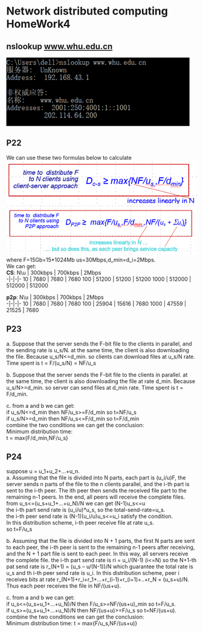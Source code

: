 # Network distributed computing HomeWork4  
## nslookup www.whu.edu.cn  
![nslookup](https://github.com/xjywhu/WLFBSHomeWork4/blob/master/nslookup.png) 
## P22
We can use these two formulas below to calculate  
![cs](https://github.com/xjywhu/WLFBSHomeWork4/blob/master/cs.PNG)  
![p2p](https://github.com/xjywhu/WLFBSHomeWork4/blob/master/p2p.PNG)  
where F=15Gb=15*1024Mb us=30Mbps,d_min=d_i=2Mbps.  
We can get:  
**CS**: 
N\u | 300kbps | 700kbps | 2Mbps  
-|-|-|-
10 | 7680 | 7680 | 7680
100 | 51200 | 51200 | 51200
1000 | 512000 | 512000 | 512000

**p2p**: 
N\u | 300kbps | 700kbps | 2Mbps  
-|-|-|-
10 | 7680 | 7680 | 7680
100 | 25904 | 15616 | 7680
1000 | 47559 | 21525 | 7680

## P23
a.
Suppose that the server sends the F-bit file to the clients in parallel, and the sending rate is u_s/N. at the same time, the client is also downloading the file.
Because u_s/N<=d_min. so clients can download files at u_s/N rate. Time spent is t = F/(u_s/N) = NF/u_s  

b. 
Suppose that the server sends the F-bit file to the clients in parallel. at the same time, the client is also downloading the file at rate d_min.
Because u_s/N>=d_min. so server can send files at d_min rate. Time spent is t = F/d_min.  

c.
from a and b we can get:  
if u_s/N<=d_min then NF/u_s>=F/d_min so t=NF/u_s  
if u_s/N>=d_min then NF/u_s<=F/d_min so t=F/d_min  
combine the two conditions we can get the conclusion:  
Minimum distribution time:  
t = max{F/d_min,NF/u_s}

## P24
suppose u = u_1+u_2+...+u_n.  
a.
Assuming that the file is divided into N parts, each part is (u_i/u)F, the server sends n parts of the file to the n clients parallel, and the i-th part is sent to the i-th peer. The ith peer then sends the received file part to the remaining n-1 peers. In the end, all peers will receive the complete files.  
from u_s<=(u_s+u_1+...+u_N)/N we can get (N-1)u_s<=u  
the i-th part send rate is (u_i/u)*u_s, so the total-send-rate=u_s.   
the i-th peer send rate is (N-1)(u_i/u)u_s<=u_i satisfy the condition.  
In this distribution scheme, i-th peer receive file at rate u_s.   
so t=F/u_s  

b.
Assuming that the file is divided into N + 1 parts, the first N parts are sent to each peer, the i-th peer is sent to the remaining n-1 peers after receiving, and the N + 1 part file is sent to each peer. In this way, all servers receive the complete file.
the i-th part send rate is ri = u_i/(N-1) (i<=N)
so the N+1-th pat send rate is r_(N+1) =  (u_s – u/(N-1))/N which guarantee the total rate is u_s and th i-th peer send rate is u_i.
In this distribution scheme, peer i receives bits at rate r_(N+1)+r_i+r_1+...+r_(i-1)+r_(i+1)+..+r_N = (u_s+u)/N.  
Thus each peer receives the file in NF/(us+u).   

c.
from a and b we can get:  
if u_s<=(u_s+u_1+...+u_N)/N then F/u_s>=NF/(us+u)_min so t=F/u_s.  
if u_s>=(u_s+u_1+...+u_N)/N then NF/(us+u)>=F/u_s so t=NF/(us+u).    
combine the two conditions we can get the conclusion:  
Minimum distribution time:
t = max{F/u_s,NF/(us+u)}

   
